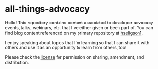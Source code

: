 # all-things-advocacy
Hello! This repository contains content associated to developer advocacy events, talks, webinars, etc. that I've either given or been part of. You can find blog content referenced on my primary repository at [hseligson1](https://github.com/hseligson1/hseligson1).

I enjoy speaking about topics that I'm learning so that I can share it with others and use it as an opportunity to learn from others, too!

Please check the [license](LICENSE) for permission on sharing, amendment, and distribution.
